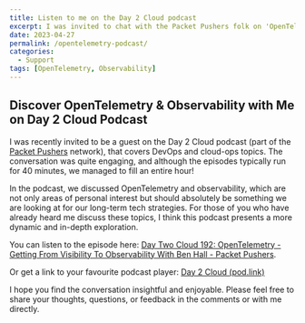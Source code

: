 ```yaml
---
title: Listen to me on the Day 2 Cloud podcast
excerpt: I was invited to chat with the Packet Pushers folk on 'OpenTelemetry – Getting From Visibility To Observability With Ben Hall'. Looks like I pushed a show that's typically around 40 minutes long, over an hour for my guest appearance. Hope it's a good listen and you learn something new, audience!
date: 2023-04-27
permalink: /opentelemetry-podcast/
categories:
  - Support
tags: [OpenTelemetry, Observability]
---
```


## Discover OpenTelemetry & Observability with Me on Day 2 Cloud Podcast

I was recently invited to be a guest on the Day 2 Cloud podcast (part of the [Packet Pushers](https://twitter.com/packetpushers) network), that covers DevOps and cloud-ops topics. The conversation was quite engaging, and although the episodes typically run for 40 minutes, we managed to fill an entire hour!

In the podcast, we discussed OpenTelemetry and observability, which are not only areas of personal interest but should absolutely be something we are looking at for our long-term tech strategies. For those of you who have already heard me discuss these topics, I think this podcast presents a more dynamic and in-depth exploration.

You can listen to the episode here: [Day Two Cloud 192: OpenTelemetry - Getting From Visibility To Observability With Ben Hall - Packet Pushers](https://packetpushers.net/podcast/day-two-cloud-192-opentelemetry-getting-from-visibility-to-observability-with-ben-hall/).

Or get a link to your favourite podcast player: [Day 2 Cloud (pod.link)](https://pod.link/1460004936/episode/20e545a2b4fd8e48142eb4a23e67d4ce)

I hope you find the conversation insightful and enjoyable. Please feel free to share your thoughts, questions, or feedback in the comments or with me directly.
